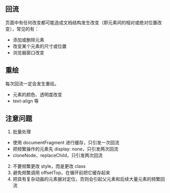 ## 回流
页面中有任何改变都可能造成文档结构发生改变（即元素间的相对或绝对位置改变），常见的有：

- 添加或删除元素
- 改变某个元素的尺寸或位置
- 浏览器窗口改变

## 重绘
每次回流一定会发生重绘。

- 元素的颜色、透明度改变
- text-align 等


## 注意问题

1. 批量处理
- 使用 documentFragment 进行缓存，只引发一次回流
- 把频繁操作的元素先 display: none，只引发两次回流
- cloneNode、replaceChild，只引发两次回流

2. 不要频繁更改 style，而是更改 class
3. 避免频繁调用 offsetTop，在循环前把它缓存起来
4. 把具有复杂动画的元素据对定位，否则会引起父元素和后续大量元素的频繁回流